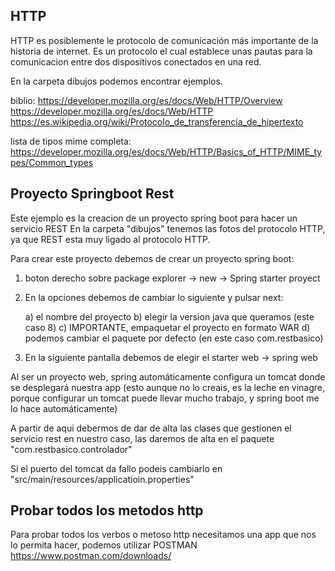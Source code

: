 HTTP
-
HTTP es posiblemente le protocolo de comunicación más importante de la historia de
internet. Es un protocolo el cual establece unas pautas para la comunicacion entre
dos dispositivos conectados en una red.

En la carpeta dibujos podemos encontrar ejemplos.

biblio:
https://developer.mozilla.org/es/docs/Web/HTTP/Overview
https://developer.mozilla.org/es/docs/Web/HTTP
https://es.wikipedia.org/wiki/Protocolo_de_transferencia_de_hipertexto

lista de tipos mime completa:
https://developer.mozilla.org/es/docs/Web/HTTP/Basics_of_HTTP/MIME_types/Common_types

Proyecto Springboot Rest
-
Este ejemplo es la creacion de un proyecto spring boot para hacer un servicio REST
En la carpeta "dibujos" tenemos las fotos del protocolo HTTP, ya que REST esta 
muy ligado al protocolo HTTP.

Para crear este proyecto debemos de crear un proyecto spring boot:

1) boton derecho sobre package explorer -> new -> Spring starter proyect

2) En la opciones debemos de cambiar lo siguiente y pulsar next:

	a) el nombre del proyecto
	b) elegir la version java que queramos (este caso 8)
	c) IMPORTANTE, empaquetar el proyecto en formato WAR
	d) podemos cambiar el paquete por defecto (en este caso com.restbasico)
	
3) En la siguiente pantalla debemos de elegir el starter web -> spring web

Al ser un proyecto web, spring automáticamente configura un tomcat donde se
desplegará nuestra app (esto aunque no lo creais, es la leche en vinagre, porque
configurar un tomcat puede llevar mucho trabajo, y spring boot me lo hace
automáticamente)

A partir de aqui debermos de dar de alta las clases que gestionen el servicio rest
en nuestro caso, las daremos de alta en el paquete "com.restbasico.controlador"

Si el puerto del tomcat da fallo podeis cambiarlo en 
"src/main/resources/applicatioin.properties"

Probar todos los metodos http
-
Para probar todos los verbos o metoso http necesitamos una app que nos lo permita
hacer, podemos utilizar POSTMAN
https://www.postman.com/downloads/
